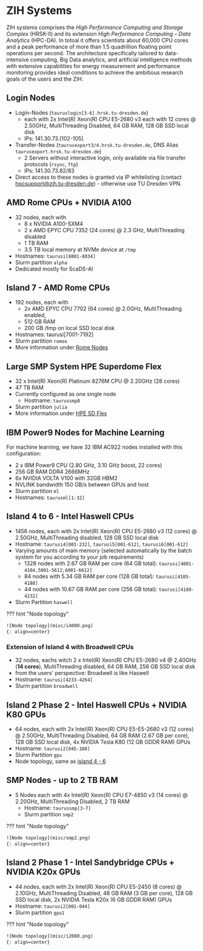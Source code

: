 # ZIH Systems

ZIH systems comprises the *High Performance Computing and Storage Complex* (HRSK-II) and its
extension *High Performance Computing – Data Analytics* (HPC-DA). In totoal it offers scientists
about 60,000 CPU cores and a peak performance of more than 1.5 quadrillion floating point operations
per second. The architecture specifically tailored to data-intensive computing, Big Data analytics,
and artificial intelligence methods with extensive capabilities for energy measurement and
performance monitoring provides ideal conditions to achieve the ambitious research goals of the
users and the ZIH.

## Login Nodes

- Login-Nodes (`tauruslogin[3-6].hrsk.tu-dresden.de`)
  - each with 2x Intel(R) Xeon(R) CPU E5-2680 v3 each with 12 cores
    @ 2.50GHz, MultiThreading Disabled, 64 GB RAM, 128 GB SSD local disk
  - IPs: 141.30.73.\[102-105\]
- Transfer-Nodes (`taurusexport3/4.hrsk.tu-dresden.de`, DNS Alias
  `taurusexport.hrsk.tu-dresden.de`)
  - 2 Servers without interactive login, only available via file transfer protocols (`rsync`, `ftp`)
  - IPs: 141.30.73.82/83
- Direct access to these nodes is granted via IP whitelisting (contact
  hpcsupport@zih.tu-dresden.de) - otherwise use TU Dresden VPN.

## AMD Rome CPUs + NVIDIA A100

- 32 nodes, each with
  - 8 x NVIDIA A100-SXM4
  - 2 x AMD EPYC CPU 7352 (24 cores) @ 2.3 GHz, MultiThreading disabled
  - 1 TB RAM
  - 3.5 TB local memory at NVMe device at `/tmp`
- Hostnames: `taurusi[8001-8034]`
- Slurm partition `alpha`
- Dedicated mostly for ScaDS-AI

## Island 7 - AMD Rome CPUs

- 192 nodes, each with
  - 2x AMD EPYC CPU 7702 (64 cores) @ 2.0GHz, MultiThreading
    enabled,
  - 512 GB RAM
  - 200 GB /tmp on local SSD local disk
- Hostnames: taurusi\[7001-7192\]
- Slurm partition `romeo`
- More information under [Rome Nodes](rome_nodes.md)

## Large SMP System HPE Superdome Flex

- 32 x Intel(R) Xeon(R) Platinum 8276M CPU @ 2.20GHz (28 cores)
- 47 TB RAM
- Currently configured as one single node
  - Hostname: `taurussmp8`
- Slurm partition `julia`
- More information under [HPE SD Flex](sd_flex.md)

## IBM Power9 Nodes for Machine Learning

For machine learning, we have 32 IBM AC922 nodes installed with this configuration:

- 2 x IBM Power9 CPU (2.80 GHz, 3.10 GHz boost, 22 cores)
- 256 GB RAM DDR4 2666MHz
- 6x NVIDIA VOLTA V100 with 32GB HBM2
- NVLINK bandwidth 150 GB/s between GPUs and host
- Slurm partition `ml`
- Hostnames: `taurusml[1-32]`

## Island 4 to 6 - Intel Haswell CPUs

- 1456 nodes, each with 2x Intel(R) Xeon(R) CPU E5-2680 v3 (12 cores)
  @ 2.50GHz, MultiThreading disabled, 128 GB SSD local disk
- Hostname: `taurusi4[001-232]`, `taurusi5[001-612]`,
  `taurusi6[001-612]`
- Varying amounts of main memory (selected automatically by the batch
  system for you according to your job requirements)
  - 1328 nodes with 2.67 GB RAM per core (64 GB total):
    `taurusi[4001-4104,5001-5612,6001-6612]`
  - 84 nodes with 5.34 GB RAM per core (128 GB total):
    `taurusi[4105-4188]`
  - 44 nodes with 10.67 GB RAM per core (256 GB total):
    `taurusi[4189-4232]`
- Slurm Partition `haswell`

??? hint "Node topology"

    ![Node topology](misc/i4000.png)
    {: align=center}

### Extension of Island 4 with Broadwell CPUs

* 32 nodes, eachs witch 2 x Intel(R) Xeon(R) CPU E5-2680 v4 @ 2.40GHz
  (**14 cores**), MultiThreading disabled, 64 GB RAM, 256 GB SSD local disk
* from the users' perspective: Broadwell is like Haswell
* Hostname: `taurusi[4233-4264]`
* Slurm partition `broadwell`

## Island 2 Phase 2 - Intel Haswell CPUs + NVIDIA K80 GPUs

* 64 nodes, each with 2x Intel(R) Xeon(R) CPU E5-E5-2680 v3 (12 cores)
  @ 2.50GHz, MultiThreading Disabled, 64 GB RAM (2.67 GB per core),
  128 GB SSD local disk, 4x NVIDIA Tesla K80 (12 GB GDDR RAM) GPUs
* Hostname: `taurusi2[045-108]`
* Slurm Partition `gpu`
* Node topology, same as [island 4 - 6](#island-4-to-6-intel-haswell-cpus)

## SMP Nodes - up to 2 TB RAM

- 5 Nodes each with 4x Intel(R) Xeon(R) CPU E7-4850 v3 (14 cores) @
  2.20GHz, MultiThreading Disabled, 2 TB RAM
  - Hostname: `taurussmp[3-7]`
  - Slurm partition `smp2`

??? hint "Node topology"

    ![Node topology](misc/smp2.png)
    {: align=center}

## Island 2 Phase 1 - Intel Sandybridge CPUs + NVIDIA K20x GPUs

- 44 nodes, each with 2x Intel(R) Xeon(R) CPU E5-2450 (8 cores) @
  2.10GHz, MultiThreading Disabled, 48 GB RAM (3 GB per core), 128 GB
  SSD local disk, 2x NVIDIA Tesla K20x (6 GB GDDR RAM) GPUs
- Hostname: `taurusi2[001-044]`
- Slurm partition `gpu1`

??? hint "Node topology"

    ![Node topology](misc/i2000.png)
    {: align=center}
